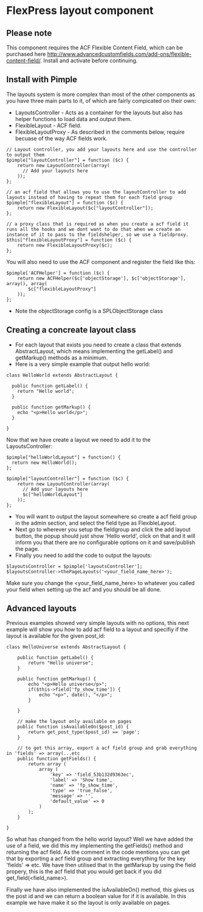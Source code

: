 
# FlexPress layout component

## Please note
This component requires the ACF Flexible Content Field, which can be purchased here http://www.advancedcustomfields.com/add-ons/flexible-content-field/. Install and activate before continuing.

## Install with Pimple

The layouts system is more complex than most of the other components as you have three main parts to it, of which are fairly compicated on their own:
- LayoutsController - Acts as a container for the layouts but also has helper functions to load data and output them.
- FlexibleLayout - ACF field.
- FlexibleLayoutProxy - As described in the comments below, require becuase of the way ACF fields work.

```
// Layout controller, you add your layouts here and use the controller to output them
$pimple["layoutController"] = function ($c) {
    return new LayoutController(array(
      // Add your layouts here
    ));
};

// an acf field that allows you to use the layoutController to add layouts instead of having to repeat them for each field group
$pimple["flexibleLayout"] = function ($c) {
    return new FlexibleLayout($c["layoutController"]);
};

// a proxy class that is required as when you create a acf field it runs all the hooks and we dont want to do that when we create an instance of it to pass to the fieldshelper, so we use a fieldproxy.
$this["flexibleLayoutProxy"] = function ($c) {
    return new FlexibleLayoutProxy($c);
};

```
You will also need to use the ACF component and register the field like this:
```
$pimple['ACFHelper'] = function ($c) {
    return new ACFHelper($c['objectStorage'], $c['objectStorage'], array(), array(
        $c["flexibleLayoutProxy"]
    ));
};
```
- Note the objectStorage config is a SPLObjectStorage class

## Creating a concreate layout class
- For each layout that exists you need to create a class that extends AbstractLayout, which means implementing the getLabel() and getMarkup() methods as a minimum.
- Here is a very simple example that output hello world:
```
class HelloWorld extends AbstractLayout {
  
  public function getLabel() {
    return "Hello world";
  }
  
  public function getMarkup() {
    echo "<p>Hello world</p>";
  }
  
}
```
Now that we have create a layout we need to add it to the LayoutsController:
```
$pimple["helloWorldLayout"] = function() {
  return new HelloWorld();
};

$pimple["layoutController"] = function ($c) {
    return new LayoutController(array(
      // Add your layouts here
      $c["helloWorldLayout"]
    ));
};
```

- You will want to output the layout somewhere so create a acf field group in the admin section, and select the field type as FlexibleLayout.
- Next go to wherever you setup the fieldgroup and click the add layout button, the popup should just show 'Hello world', click on that and it will inform you that there are no configurable options on it and save/publish the page.
- Finally you need to add the code to output the layouts:
```
$layoutsController = $pimple['layoutsController'];
$layoutsController->thePageLayouts('<your_field_name_here>');
```
Make sure you change the <your_field_name_here> to whatever you called your field when setting up the acf and you should be all done.

## Advanced layouts
Previous examples showed very simple layouts with no options, this next example will show you how to add acf field to a layout and specifiy if the layout is available for the given post_id:

```
class HelloUniverse extends AbstractLayout {
  
    public function getLabel() {
        return "Hello universe";
    }
    
    public function getMarkup() {
        echo "<p>Hello universe</p>";
        if($this->field['fp_show_time']) { 
            echo "<p>", date(), "</p>";
        }
        
    }
    
    // make the layout only available on pages
    public function isAvailableOn($post_id) {
        return get_post_type($post_id) == 'page';
    }
  
    // to get this array, export a acf field group and grab everything in 'fields' => array(...etc
    public function getFields() {
        return array (
            array (
                'key' => 'field_53b132d9363ec',
                'label' => 'Show time',
                'name' => 'fp_show_time',
                'type' => 'true_false',
                'message' => '',
                'default_value' => 0
            )
        );
    }
  
}
```
So what has changed from the hello world layout? Well we have added the use of a field, we did this my implementing the getFields() method and returning the acf field. As the comment in the code mentions you can get that by exporting a acf field group and extracting everything for the key 'fields' => etc. We have then utilised that in the getMarkup by using the field propery, this is the acf field that you would get back if you did get_field(<field_name>).

Finally we have also implemented the isAvailableOn() method, this gives us the post id and we can return a boolean value for if it is available. In this example we have make it so the layout is only available on pages.
